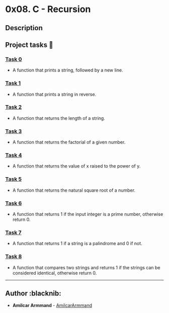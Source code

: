 # 0x08. C - Recursion

## Description


Project tasks :wrench:
---

### [Task 0](./0-puts_recursion.c)
* A function that prints a string, followed by a new line.


### [Task 1](./1-print_rev_recursion.c)
* A function that prints a string in reverse.


### [Task 2](./2-strlen_recursion.c)
* A function that returns the length of a string.


### [Task 3](./3-factorial.c)
* A function that returns the factorial of a given number.


### [Task 4](./4-pow_recursion.c)
* A function that returns the value of x raised to the power of y.


### [Task 5](./5-sqrt_recursion.c)
* A function that returns the natural square root of a number.


### [Task 6](./6-is_prime_number.c)
* A function that returns 1 if the input integer is a prime number, otherwise return 0.


### [Task 7](./7-is_palindrome.c)
* A function that returns 1 if a string is a palindrome and 0 if not.


### [Task 8](./100-wildcmp.c)
* A function that compares two strings and returns 1 if the strings can be considered identical, otherwise return 0.

---

## Author :blacknib:
* **Amilcar Armmand** - [AmilcarArmmand](https://github.com/AmilcarArmmand)